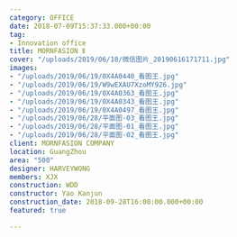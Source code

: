 ```yaml
---
category: OFFICE
date: 2018-07-09T15:37:33.000+00:00
tag:
- Innovation office
title: MORNFASION Ⅱ
cover: "/uploads/2019/06/18/微信图片_20190616171711.jpg"
images:
- "/uploads/2019/06/19/0X4A0440_看图王.jpg"
- "/uploads/2019/06/19/W9wEXAU7XzoMY926.jpg"
- "/uploads/2019/06/19/0X4A0363_看图王.jpg"
- "/uploads/2019/06/19/0X4A0343_看图王.jpg"
- "/uploads/2019/06/19/0X4A0497_看图王.jpg"
- "/uploads/2019/06/28/平面图-03_看图王.jpg"
- "/uploads/2019/06/28/平面图-01_看图王.jpg"
- "/uploads/2019/06/28/平面图-02_看图王.jpg"
client: MORNFASION COMPANY
location: GuangZhou
area: "500"
designer: HARVEYWONG
members: XJX
construction: WDD
constructor: Yao Kanjun
construction_date: 2018-09-28T16:00:00.000+00:00
featured: true

---
```

